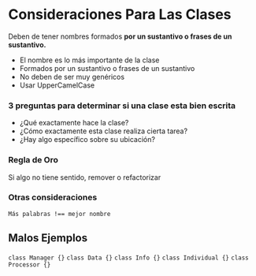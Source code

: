 # Consideraciones Para Las Clases
Deben de tener nombres formados **por un sustantivo o frases de un sustantivo.**

- El nombre es lo más importante de la clase
- Formados por un sustantivo o frases de un sustantivo
- No deben de ser muy genéricos
- Usar UpperCamelCase

### 3 preguntas para determinar si una clase esta bien escrita

- ¿Qué exactamente hace la clase?
- ¿Cómo exactamente esta clase realiza cierta tarea?
- ¿Hay algo específico sobre su ubicación?

### Regla de Oro
Si algo no tiene sentido, remover o refactorizar

### Otras consideraciones

`Más palabras !== mejor nombre`


## Malos Ejemplos

`class Manager {}`
`class Data {}`
`class Info {}`
`class Individual {}`
`class Processor {}`



